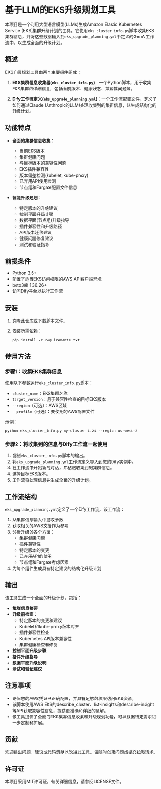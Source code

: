 # 基于LLM的EKS升级规划工具

本项目是一个利用大型语言模型(LLMs)生成Amazon Elastic Kubernetes Service (EKS)集群升级计划的工具。它使用`eks_cluster_info.py`脚本收集EKS集群信息，并将这些数据输入到`eks_upgrade_planning.yml`中定义的GenAI工作流中，以生成全面的升级计划。

## 概述

EKS升级规划工具由两个主要组件组成：

1. **EKS集群信息收集器(`eks_cluster_info.py`)**：一个Python脚本，用于收集EKS集群的详细信息，包括当前版本、健康状态、兼容性问题等。

2. **Dify工作流定义(`eks_upgrade_planning.yml`)**：一个工作流配置文件，定义了如何通过Claude (Anthropic的LLM)处理收集到的集群信息，以生成结构化的升级计划。

## 功能特点

- **全面的集群信息收集**：
  - 当前EKS版本
  - 集群健康问题
  - 与目标版本的兼容性问题
  - EKS插件兼容性
  - 版本偏差检测(kubelet, kube-proxy)
  - 已弃用API使用检测
  - 节点组和Fargate配置文件信息

- **智能升级规划**：
  - 特定版本的升级建议
  - 控制平面升级步骤
  - 数据平面(节点组)升级指导
  - 插件兼容性和升级路径
  - API版本迁移建议
  - 健康问题修复建议
  - 测试和验证指导

## 前提条件

- Python 3.6+
- 配置了适当EKS访问权限的AWS API客户端环境
- boto3库 1.36.26+
- 访问Dify平台以执行工作流

## 安装

1. 克隆此仓库或下载脚本文件。
2. 安装所需依赖：

   ```
   pip install -r requirements.txt
   ```

## 使用方法

### 步骤1：收集EKS集群信息

使用以下参数运行`eks_cluster_info.py`脚本：

- `cluster_name`：EKS集群名称
- `target_version`：用于兼容性检查的目标EKS版本
- `--region`（可选）：AWS区域
- `--profile`（可选）：要使用的AWS配置文件

示例：

```
python eks_cluster_info.py my-cluster 1.24 --region us-west-2
```

### 步骤2：将收集到的信息与Dify工作流一起使用

1. 复制`eks_cluster_info.py`脚本的输出。
2. 将`eks_upgrade_planning.yml`工作流定义导入到您的Dify实例中。
3. 在工作流中开始新的对话，并粘贴收集到的集群信息。
4. 选择目标EKS版本。
5. 工作流将处理信息并生成全面的升级计划。

## 工作流结构

`eks_upgrade_planning.yml`定义了一个Dify工作流，该工作流：

1. 从集群信息输入中提取参数
2. 获取相关的AWS文档作为参考
3. 分析升级的各个方面：
   - 集群健康问题
   - 插件兼容性
   - 特定版本的变更
   - 已弃用API的使用
   - 节点组和Fargate考虑因素
4. 为每个组件生成具有特定建议的结构化升级计划

## 输出

该工具生成一个全面的升级计划，包括：

- **集群信息摘要**
- **升级前检查**：
  - 特定版本的变更和建议
  - Kubelet和kube-proxy版本对齐
  - 插件兼容性检查
  - Kubernetes API版本兼容性
  - 集群健康检查和修复
- **控制平面升级步骤**
- **插件升级指导**
- **数据平面升级说明**
- **测试和验证建议**

## 注意事项

- 确保您的AWS凭证已正确配置，并具有足够的权限访问EKS资源。
- 该脚本使用AWS EKS的describe_cluster、list-insights和describe-insight等API获取兼容性信息，提供更准确和详细的见解。
- 该工具提供了全面的EKS集群信息收集和升级规划功能，可以根据特定需求进一步定制和扩展。

## 贡献

欢迎提出问题、建议或代码贡献以改进此工具。请随时创建问题或提交拉取请求。

## 许可证

本项目采用MIT许可证。有关详细信息，请参阅LICENSE文件。
